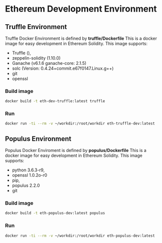 # Ethereum Development Environment

## Truffle Environment

Truffle Docker Environment is defined by **truffle/Dockerfile**
This is a docker image for easy development in Ethereum Solidity. This image supports:

 * Truffle (),
 * zeppelin-solidity (1.10.0)
 * Ganache (v6.1.6 ganache-core: 2.1.5)
 * solc (Version: 0.4.24+commit.e67f0147.Linux.g++)
 * git
 * openssl

### Build image

```bash
docker build -t eth-dev-truffle:latest truffle
```


### Run

```bash
docker run -ti --rm -v ~/workdir:/root/workdir eth-truffle-dev:latest
```


## Populus Environment

Populus Docker Enviroment is defined by **populus/Dockerfile**
This is a docker image for easy development in Ethereum Solidity. This image supports:

 * python 3.6.3-r9,
 * openssl 1.0.2o-r0
 * pip,
 * populus 2.2.0
 * git

### Build image

```bash
docker build -t eth-populus-dev:latest populus
```


### Run

```bash
docker run -ti --rm -v ~/workdir:/root/workdir eth-populus-dev:latest
```
